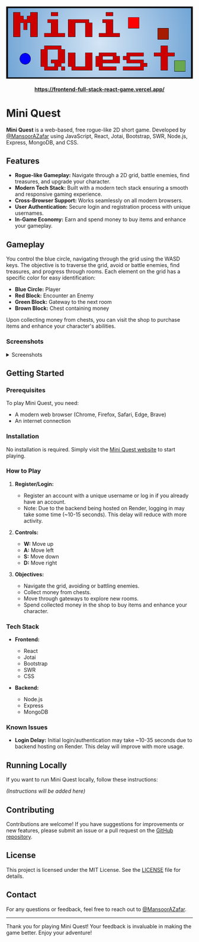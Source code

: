 <p align="center" style="margin-bottom: 0;">
  <a href="https://frontend-full-stack-react-game.vercel.app/">
    <img src="https://raw.githubusercontent.com/MansoorAZafar/FullStack-React-Game/main/Frontend/public/Logo%20(1).png" 
      alt="Gameplay Screenshot" width="600" />
    <br><br><strong>https://frontend-full-stack-react-game.vercel.app/</strong></a></p>
  </a>
</p>

# Mini Quest

**Mini Quest** is a web-based, free rogue-like 2D short game. Developed by [@MansoorAZafar](https://github.com/MansoorAZafar) using JavaScript, React, Jotai, Bootstrap, SWR, Node.js, Express, MongoDB, and CSS.

## Features

- **Rogue-like Gameplay:** Navigate through a 2D grid, battle enemies, find treasures, and upgrade your character.
- **Modern Tech Stack:** Built with a modern tech stack ensuring a smooth and responsive gaming experience.
- **Cross-Browser Support:** Works seamlessly on all modern browsers.
- **User Authentication:** Secure login and registration process with unique usernames.
- **In-Game Economy:** Earn and spend money to buy items and enhance your gameplay.

## Gameplay

You control the blue circle, navigating through the grid using the WASD keys. The objective is to traverse the grid, avoid or battle enemies, find treasures, and progress through rooms. Each element on the grid has a specific color for easy identification:
- **Blue Circle:** Player
- **Red Block:** Encounter an Enemy
- **Green Block:** Gateway to the next room
- **Brown Block:** Chest containing money

Upon collecting money from chests, you can visit the shop to purchase items and enhance your character's abilities.

### Screenshots

<details>
  <summary>Screenshots</summary>
  
  ![Screenshot 2024-05-26 232956](https://github.com/MansoorAZafar/FullStack-React-Game/assets/164381371/304166eb-72d1-4383-a1d5-67ff1fdbc9d5)

  ![Screenshot 2024-05-26 232942](https://github.com/MansoorAZafar/FullStack-React-Game/assets/164381371/451bb25f-fbac-476f-8c7d-9fbba0753d59)

  ![Screenshot 2024-05-26 232844](https://github.com/MansoorAZafar/FullStack-React-Game/assets/164381371/fc5eeff8-542d-433b-8465-e0618b132d31)

  ![Screenshot 2024-05-26 232827](https://github.com/MansoorAZafar/FullStack-React-Game/assets/164381371/fc7005c5-fe03-4878-af4a-b1f5e290034b)

  ![Screenshot 2024-05-26 232820](https://github.com/MansoorAZafar/FullStack-React-Game/assets/164381371/0c572c36-d76e-4995-ad1b-0b0e53bc1706)

  ![Screenshot 2024-05-26 232813](https://github.com/MansoorAZafar/FullStack-React-Game/assets/164381371/63ac46eb-00fe-4f82-bef5-5517c6e7d146)
  
  ![Screenshot 2024-05-26 232806](https://github.com/MansoorAZafar/FullStack-React-Game/assets/164381371/949d8478-ce4e-4569-9602-253ed93c6e31)

  ![Screenshot 2024-05-26 232758](https://github.com/MansoorAZafar/FullStack-React-Game/assets/164381371/846d1fe3-804a-4db1-b3b9-47a9fc91ab20)

  ![Screenshot 2024-05-26 232754](https://github.com/MansoorAZafar/FullStack-React-Game/assets/164381371/f6b7a84a-9045-42f1-ad78-54fba7e39d6c)

  ![Screenshot 2024-05-26 232741](https://github.com/MansoorAZafar/FullStack-React-Game/assets/164381371/18e1b942-7023-476f-9733-3e468f107bb2)

  ![Screenshot 2024-05-26 232730](https://github.com/MansoorAZafar/FullStack-React-Game/assets/164381371/f3323054-9847-4746-a4a6-81d650e7fda6)

  ![Screenshot 2024-05-26 232640](https://github.com/MansoorAZafar/FullStack-React-Game/assets/164381371/3576ce2c-d1cf-4030-94a5-818c50f45941)
</details>

## Getting Started

### Prerequisites

To play Mini Quest, you need:
- A modern web browser (Chrome, Firefox, Safari, Edge, Brave)
- An internet connection

### Installation

No installation is required. Simply visit the [Mini Quest website](https://frontend-full-stack-react-game.vercel.app/) to start playing.

### How to Play

1. **Register/Login:**
   - Register an account with a unique username or log in if you already have an account.
   - Note: Due to the backend being hosted on Render, logging in may take some time (~10-15 seconds). This delay will reduce with more activity.

2. **Controls:**
   - **W:** Move up
   - **A:** Move left
   - **S:** Move down
   - **D:** Move right

3. **Objectives:**
   - Navigate the grid, avoiding or battling enemies.
   - Collect money from chests.
   - Move through gateways to explore new rooms.
   - Spend collected money in the shop to buy items and enhance your character.

### Tech Stack

- **Frontend:**
  - React
  - Jotai
  - Bootstrap
  - SWR
  - CSS

- **Backend:**
  - Node.js
  - Express
  - MongoDB

### Known Issues

- **Login Delay:** Initial login/authentication may take ~10-35 seconds due to backend hosting on Render. This delay will improve with more usage.

## Running Locally

If you want to run Mini Quest locally, follow these instructions:

*(Instructions will be added here)*

## Contributing

Contributions are welcome! If you have suggestions for improvements or new features, please submit an issue or a pull request on the [GitHub repository](https://github.com/MansoorAZafar/FullStack-React-Game).

## License

This project is licensed under the MIT License. See the [LICENSE](LICENSE) file for details.

## Contact

For any questions or feedback, feel free to reach out to [@MansoorAZafar](https://github.com/MansoorAZafar).

---

Thank you for playing Mini Quest! Your feedback is invaluable in making the game better. Enjoy your adventure!
